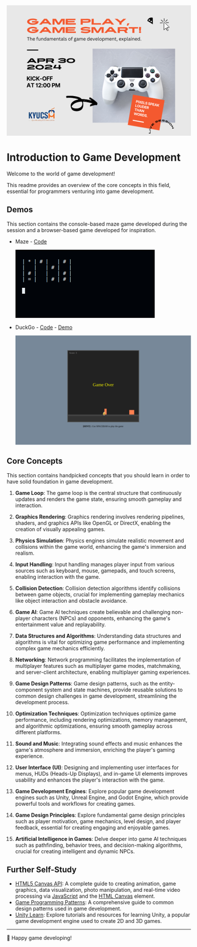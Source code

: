 ![](./gaming.png)

# Introduction to Game Development

Welcome to the world of game development! 

This readme provides an overview of the core concepts in this field, essential for programmers venturing into game development.

## Demos

This section contains the console-based maze game developed during the session and a browser-based game developed for inspiration.

- Maze - [Code](https://github.com/kyucs/sessions/tree/main/game-dev-intro/maze/)
    
    ![](./maze/screenshot.png)

- DuckGo - [Code](https://github.com/kyucs/sessions/tree/main/game-dev-intro/duckgo/) - [Demo](./duckgo/)

    ![](./duckgo/screenshot.png)

## Core Concepts

This section contains handpicked concepts that you should learn in order to have solid foundation in game development. 

1. **Game Loop**: The game loop is the central structure that continuously updates and renders the game state, ensuring smooth gameplay and interaction.

2. **Graphics Rendering**: Graphics rendering involves rendering pipelines, shaders, and graphics APIs like OpenGL or DirectX, enabling the creation of visually appealing games.

3. **Physics Simulation**: Physics engines simulate realistic movement and collisions within the game world, enhancing the game's immersion and realism.

4. **Input Handling**: Input handling manages player input from various sources such as keyboard, mouse, gamepads, and touch screens, enabling interaction with the game.

5. **Collision Detection**: Collision detection algorithms identify collisions between game objects, crucial for implementing gameplay mechanics like object interaction and obstacle avoidance.

6. **Game AI**: Game AI techniques create believable and challenging non-player characters (NPCs) and opponents, enhancing the game's entertainment value and replayability.

7. **Data Structures and Algorithms**: Understanding data structures and algorithms is vital for optimizing game performance and implementing complex game mechanics efficiently.

8. **Networking**: Network programming facilitates the implementation of multiplayer features such as multiplayer game modes, matchmaking, and server-client architecture, enabling multiplayer gaming experiences.

9. **Game Design Patterns**: Game design patterns, such as the entity-component system and state machines, provide reusable solutions to common design challenges in game development, streamlining the development process.

10. **Optimization Techniques**: Optimization techniques optimize game performance, including rendering optimizations, memory management, and algorithmic optimizations, ensuring smooth gameplay across different platforms.

11. **Sound and Music**: Integrating sound effects and music enhances the game's atmosphere and immersion, enriching the player's gaming experience.

12. **User Interface (UI)**: Designing and implementing user interfaces for menus, HUDs (Heads-Up Displays), and in-game UI elements improves usability and enhances the player's interaction with the game.

13. **Game Development Engines**: Explore popular game development engines such as Unity, Unreal Engine, and Godot Engine, which provide powerful tools and workflows for creating games.

14. **Game Design Principles**: Explore fundamental game design principles such as player motivation, game mechanics, level design, and player feedback, essential for creating engaging and enjoyable games.

15. **Artificial Intelligence in Games**: Delve deeper into game AI techniques such as pathfinding, behavior trees, and decision-making algorithms, crucial for creating intelligent and dynamic NPCs.

## Further Self-Study

- [HTML5 Canvas API](https://developer.mozilla.org/en-US/docs/Web/API/Canvas_API): A complete guide to creating animation, game graphics, data visualization, photo manipulation, and real-time video processing via [JavaScript](https://developer.mozilla.org/en-US/docs/Web/JavaScript) and the [HTML Canvas](https://developer.mozilla.org/en-US/docs/Web/HTML/Element/canvas) element.
- [Game Programming Patterns](http://gameprogrammingpatterns.com/): A comprehensive guide to common design patterns used in game development.
- [Unity Learn](https://learn.unity.com/): Explore tutorials and resources for learning Unity, a popular game development engine used to create 2D and 3D games.

---

🚀 Happy game developing!
